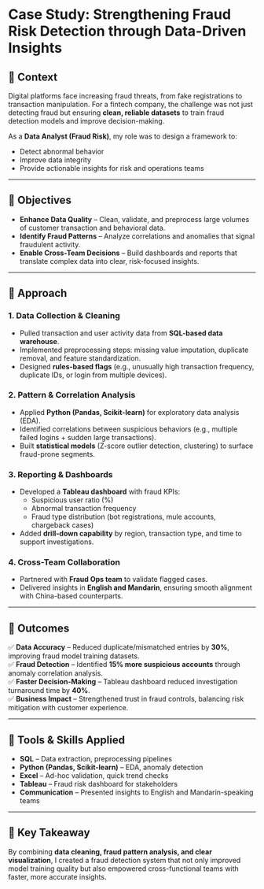 #  Case Study: Strengthening Fraud Risk Detection through Data-Driven Insights  

## 📌 Context  
Digital platforms face increasing fraud threats, from fake registrations to transaction manipulation. For a fintech company, the challenge was not just detecting fraud but ensuring **clean, reliable datasets** to train fraud detection models and improve decision-making.  

As a **Data Analyst (Fraud Risk)**, my role was to design a framework to:  
- Detect abnormal behavior  
- Improve data integrity  
- Provide actionable insights for risk and operations teams  

---

## 🎯 Objectives  
- **Enhance Data Quality** – Clean, validate, and preprocess large volumes of customer transaction and behavioral data.  
- **Identify Fraud Patterns** – Analyze correlations and anomalies that signal fraudulent activity.  
- **Enable Cross-Team Decisions** – Build dashboards and reports that translate complex data into clear, risk-focused insights.  

---

## 🎯 Approach  

### 1. Data Collection & Cleaning  
- Pulled transaction and user activity data from **SQL-based data warehouse**.  
- Implemented preprocessing steps: missing value imputation, duplicate removal, and feature standardization.  
- Designed **rules-based flags** (e.g., unusually high transaction frequency, duplicate IDs, or login from multiple devices).  

### 2. Pattern & Correlation Analysis  
- Applied **Python (Pandas, Scikit-learn)** for exploratory data analysis (EDA).  
- Identified correlations between suspicious behaviors (e.g., multiple failed logins + sudden large transactions).  
- Built **statistical models** (Z-score outlier detection, clustering) to surface fraud-prone segments.  

### 3. Reporting & Dashboards  
- Developed a **Tableau dashboard** with fraud KPIs:  
  - Suspicious user ratio (%)  
  - Abnormal transaction frequency  
  - Fraud type distribution (bot registrations, mule accounts, chargeback cases)  
- Added **drill-down capability** by region, transaction type, and time to support investigations.  

### 4. Cross-Team Collaboration  
- Partnered with **Fraud Ops team** to validate flagged cases.  
- Delivered insights in **English and Mandarin**, ensuring smooth alignment with China-based counterparts.  

---

## 🎯 Outcomes  
✅ **Data Accuracy** – Reduced duplicate/mismatched entries by **30%**, improving fraud model training datasets.  
✅ **Fraud Detection** – Identified **15% more suspicious accounts** through anomaly correlation analysis.  
✅ **Faster Decision-Making** – Tableau dashboard reduced investigation turnaround time by **40%**.  
✅ **Business Impact** – Strengthened trust in fraud controls, balancing risk mitigation with customer experience.  

---

## 🎯 Tools & Skills Applied  
- **SQL** – Data extraction, preprocessing pipelines  
- **Python (Pandas, Scikit-learn)** – EDA, anomaly detection  
- **Excel** – Ad-hoc validation, quick trend checks  
- **Tableau** – Fraud risk dashboard for stakeholders  
- **Communication** – Presented insights to English and Mandarin-speaking teams  

---

## 🎯 Key Takeaway  
By combining **data cleaning, fraud pattern analysis, and clear visualization**, I created a fraud detection system that not only improved model training quality but also empowered cross-functional teams with faster, more accurate insights.  
